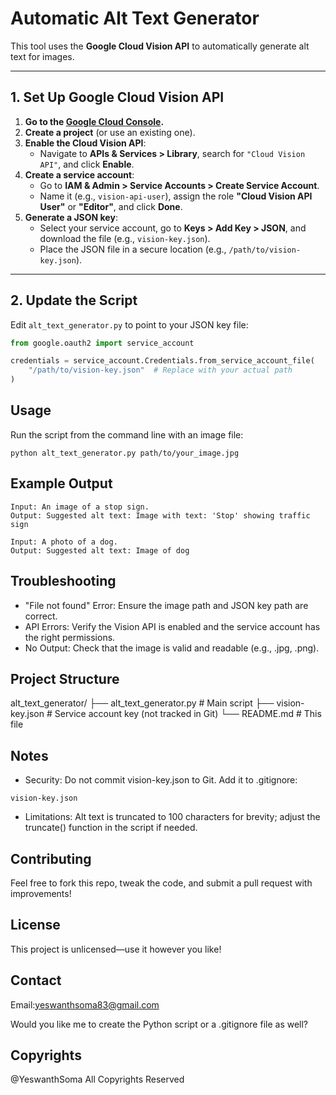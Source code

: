 # Automatic Alt Text Generator

This tool uses the **Google Cloud Vision API** to automatically generate alt text for images.

---

## 1. Set Up Google Cloud Vision API

1. **Go to the [Google Cloud Console](https://console.cloud.google.com/).**
2. **Create a project** (or use an existing one).
3. **Enable the Cloud Vision API**:
   - Navigate to **APIs & Services > Library**, search for `"Cloud Vision API"`, and click **Enable**.
4. **Create a service account**:
   - Go to **IAM & Admin > Service Accounts > Create Service Account**.
   - Name it (e.g., `vision-api-user`), assign the role **"Cloud Vision API User"** or **"Editor"**, and click **Done**.
5. **Generate a JSON key**:
   - Select your service account, go to **Keys > Add Key > JSON**, and download the file (e.g., `vision-key.json`).
   - Place the JSON file in a secure location (e.g., `/path/to/vision-key.json`).

---

## 2. Update the Script

Edit `alt_text_generator.py` to point to your JSON key file:

```python
from google.oauth2 import service_account

credentials = service_account.Credentials.from_service_account_file(
    "/path/to/vision-key.json"  # Replace with your actual path
)
```
## Usage

Run the script from the command line with an image file:
```
python alt_text_generator.py path/to/your_image.jpg
```
## Example Output

```
Input: An image of a stop sign.
Output: Suggested alt text: Image with text: 'Stop' showing traffic sign

Input: A photo of a dog.
Output: Suggested alt text: Image of dog
```
## Troubleshooting

- "File not found" Error: Ensure the image path and JSON key path are correct.
- API Errors: Verify the Vision API is enabled and the service account has the right permissions.
- No Output: Check that the image is valid and readable (e.g., .jpg, .png).

## Project Structure

alt_text_generator/
├── alt_text_generator.py  # Main script
├── vision-key.json        # Service account key (not tracked in Git)
└── README.md              # This file

## Notes

- Security: Do not commit vision-key.json to Git. Add it to .gitignore:


```
vision-key.json
```
- Limitations: Alt text is truncated to 100 characters for brevity; adjust the truncate() function in the script if needed.


## Contributing

Feel free to fork this repo, tweak the code, and submit a pull request with improvements!
## License

This project is unlicensed—use it however you like!
## Contact

Email:yeswanthsoma83@gmail.com

Would you like me to create the Python script or a .gitignore file as well?

## Copyrights
@YeswanthSoma
All Copyrights Reserved
